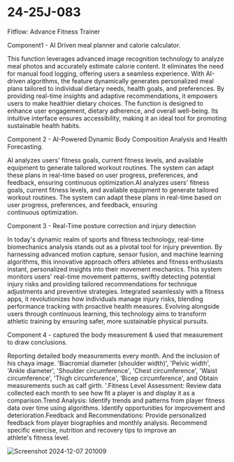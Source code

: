 # 24-25J-083

Fitflow: Advance Fitness Trainer

Component1 - AI Driven meal planner and calorie calculator.

This function leverages advanced image recognition technology to analyze meal photos and accurately estimate calorie content. It eliminates the need for manual food logging, offering users a seamless experience. With AI-driven algorithms, the feature dynamically generates personalized meal plans tailored to individual dietary needs, health goals, and preferences. By providing real-time insights and adaptive recommendations, it empowers users to make healthier dietary choices. The function is designed to enhance user engagement, dietary adherence, and overall well-being. Its intuitive interface ensures accessibility, making it an ideal tool for promoting sustainable health habits.

Component 2 - AI-Powered Dynamic Body Composition Analysis and Health Forecasting. 

AI analyzes users' fitness goals, current fitness levels, and available equipment to generate tailored workout routines. The system can adapt these plans in real-time based on user progress, preferences, and feedback, ensuring continuous optimization.AI analyzes users' fitness goals, current fitness levels, and available equipment to generate tailored workout routines. The system can adapt these plans in real-time based on user progress, preferences, and feedback, ensuring continuous optimization.

Component 3 - Real-Time posture correction and injury detection 

In today's dynamic realm of sports and fitness technology, real-time biomechanics analysis stands out as a pivotal tool for injury prevention. By harnessing advanced motion capture, sensor fusion, and machine learning algorithms, this innovative approach offers athletes and fitness enthusiasts instant, personalized insights into their movement mechanics. This system monitors users' real-time movement patterns, swiftly detecting potential injury risks and providing tailored recommendations for technique adjustments and preventive strategies. Integrated seamlessly with a fitness apps, it revolutionizes how individuals manage injury risks, blending performance tracking with proactive health measures. Evolving alongside users through continuous learning, this technology aims to transform athletic training by ensuring safer, more sustainable physical pursuits.

Component 4 - captured the body measurement & used that measurement to draw conclusions.

Reporting detailed body measurements every month. And the inclusion of his chaya image. 'Biacromial diameter (shoulder width)', 'Pelvic width', 'Ankle diameter', 'Shoulder circumference', 'Chest circumference', 'Waist circumference', 'Thigh circumference', 'Bicep circumference', and Obtain measurements such as calf girth. '.Fitness Level Assessment: Review data collected each month to see how fit a player is and display it as a comparison.Trend Analysis: Identify trends and patterns from player fitness data over time using algorithms. Identify opportunities for improvement and deterioration.Feedback and Recommendations: Provide personalized feedback from player biographies and monthly analysis. Recommend specific exercise, nutrition and recovery tips to improve an athlete's fitness level.


![Screenshot 2024-12-07 201009](https://github.com/user-attachments/assets/39575848-bd2a-43e4-aa52-7c4766829603)



